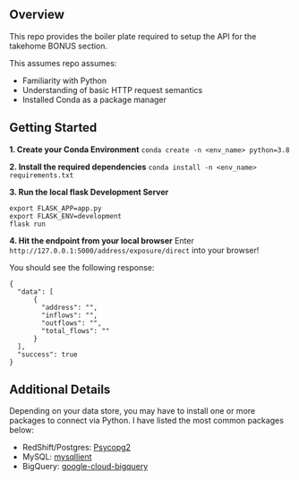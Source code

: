 ## Overview

This repo provides the boiler plate required to setup the API for the takehome BONUS section. 

This assumes repo assumes: 
- Familiarity with Python
- Understanding of basic HTTP request semantics
- Installed Conda as a package manager

## Getting Started

**1. Create your Conda Environment**
`conda create -n <env_name> python=3.8`

**2. Install the required dependencies**
`conda install -n <env_name> requirements.txt`

**3. Run the local flask Development Server**
```
export FLASK_APP=app.py
export FLASK_ENV=development
flask run
```

**4. Hit the endpoint from your local browser**
Enter `http://127.0.0.1:5000/address/exposure/direct` into your browser!

You should see the following response:
```
{
  "data": [
      {
        "address": "", 
        "inflows": "", 
        "outflows": "", 
        "total_flows": ""
      }
  ], 
  "success": true
}
```

## Additional Details

Depending on your data store, you may have to install one or more packages
to connect via Python. I have listed the most common packages below:
- RedShift/Postgres: [Psycopg2](https://pypi.org/project/psycopg2/)
- MySQL: [mysqllient](https://pypi.python.org/pypi/mysqlclient)
- BigQuery: [google-cloud-bigquery](https://pypi.org/project/google-cloud-bigquery/)



